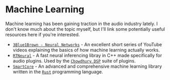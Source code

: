 # Machine Learning
Machine learning has been gaining traction in the audio industry lately. I don't know much about the topic myself, but I'll link some potentially useful resources here if you're interested.

- [`3Blue1Brown - Neural Networks`] - An excellent short series of YouTube videos explaining the basics of how machine learning actually works.
- [`RTNeural`] - A fast neural inferencing libray in C++ made specifically for audio plugins. Used by the [`Chowdhury DSP`] suite of plugins.
- [`SmartCore`] - An advanced and comprehensive machine learning library written in the [`Rust`] programming language.

[`3Blue1Brown - Neural Networks`]: https://youtube.com/playlist?list=PLZHQObOWTQDNU6R1_67000Dx_ZCJB-3pi
[`RTNeural`]: https://github.com/jatinchowdhury18/RTNeural
[`Chowdhury DSP`]: https://github.com/Chowdhury-DSP
[`SmartCore`]: https://smartcorelib.org/
[`Rust`]: https://www.rust-lang.org/
